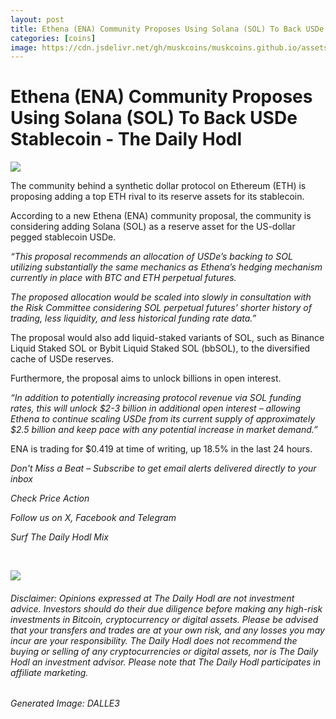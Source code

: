 ```yaml
---
layout: post
title: Ethena (ENA) Community Proposes Using Solana (SOL) To Back USDe Stablecoin - The Daily Hodl
categories: [coins]
image: https://cdn.jsdelivr.net/gh/muskcoins/muskcoins.github.io/assets/images/telegram-game-logo.png
---
```

# Ethena (ENA) Community Proposes Using Solana (SOL) To Back USDe Stablecoin - The Daily Hodl


![](https://dailyhodl.com/wp-content/uploads/2024/02/Absolutely-Massive-Ecosystem.jpg)

The community behind a synthetic dollar protocol on Ethereum (ETH) is proposing adding a top ETH rival to its reserve assets for its stablecoin.

According to a new Ethena (ENA) community proposal, the community is considering adding Solana (SOL) as a reserve asset for the US-dollar pegged stablecoin USDe.

_“This proposal recommends an allocation of USDe’s backing to SOL utilizing substantially the same mechanics as Ethena’s hedging mechanism currently in place with BTC and ETH perpetual futures._

_The proposed allocation would be scaled into slowly in consultation with the Risk Committee considering SOL perpetual futures’ shorter history of trading, less liquidity, and less historical funding rate data.”_

The proposal would also add liquid-staked variants of SOL, such as Binance Liquid Staked SOL or Bybit Liquid Staked SOL (bbSOL), to the diversified cache of USDe reserves.

Furthermore, the proposal aims to unlock billions in open interest.

_“In addition to potentially increasing protocol revenue via SOL funding rates, this will unlock $2-3 billion in additional open interest – allowing Ethena to continue scaling USDe from its current supply of approximately $2.5 billion and keep pace with any potential increase in market demand.”_

ENA is trading for $0.419 at time of writing, up 18.5% in the last 24 hours.

_Don't Miss a Beat – Subscribe to get email alerts delivered directly to your inbox_

_Check Price Action_

_Follow us on X, Facebook and Telegram_

_Surf The Daily Hodl Mix_

 

![](https://dailyhodl.com/wp-content/uploads/2018/06/Get-Alerts-728x90.png)

###### Disclaimer: Opinions expressed at The Daily Hodl are not investment advice. Investors should do their due diligence before making any high-risk investments in Bitcoin, cryptocurrency or digital assets. Please be advised that your transfers and trades are at your own risk, and any losses you may incur are your responsibility. The Daily Hodl does not recommend the buying or selling of any cryptocurrencies or digital assets, nor is The Daily Hodl an investment advisor. Please note that The Daily Hodl participates in affiliate marketing.

_Generated Image: DALLE3_
